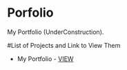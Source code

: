 # Porfolio

My Portfolio (UnderConstruction).

#List of Projects and Link to View Them

- My Portfolio - [VIEW](https://ahmadncheema.github.io/portfolio/index.html)
